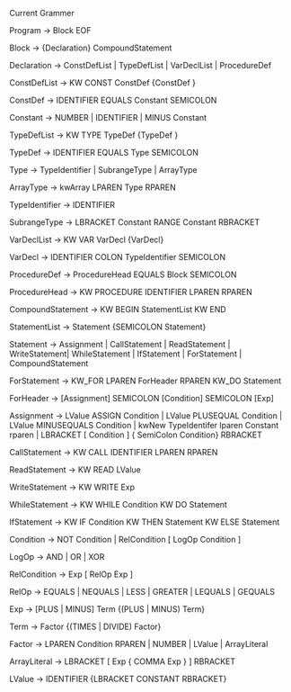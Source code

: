 Current Grammer

Program → Block EOF

Block → {Declaration} CompoundStatement

Declaration → ConstDefList | TypeDefList | VarDeclList | ProcedureDef

ConstDefList → KW CONST ConstDef {ConstDef }

ConstDef → IDENTIFIER EQUALS Constant SEMICOLON

Constant → NUMBER | IDENTIFIER | MINUS Constant

TypeDefList → KW TYPE TypeDef {TypeDef }

TypeDef → IDENTIFIER EQUALS Type SEMICOLON

Type → TypeIdentifier | SubrangeType | ArrayType

ArrayType -> kwArray LPAREN Type RPAREN

TypeIdentifier → IDENTIFIER

SubrangeType → LBRACKET Constant RANGE Constant RBRACKET

VarDeclList → KW VAR VarDecl {VarDecl}

VarDecl → IDENTIFIER COLON TypeIdentifier SEMICOLON

ProcedureDef → ProcedureHead EQUALS Block SEMICOLON

ProcedureHead → KW PROCEDURE IDENTIFIER LPAREN RPAREN

CompoundStatement → KW BEGIN StatementList KW END

StatementList → Statement {SEMICOLON Statement}

Statement → Assignment | CallStatement | ReadStatement | WriteStatement|
WhileStatement | IfStatement | ForStatement | CompoundStatement

ForStatement → KW_FOR LPAREN ForHeader RPAREN KW_DO Statement

ForHeader → [Assignment] SEMICOLON [Condition] SEMICOLON [Exp]

Assignment → LValue ASSIGN Condition 
           | LValue PLUSEQUAL Condition 
           | LValue MINUSEQUALS Condition
           | kwNew TypeIdentifer lparen Constant rparen
           | LBRACKET [ Condition ] { SemiColon Condition} RBRACKET

CallStatement → KW CALL IDENTIFIER LPAREN RPAREN

ReadStatement → KW READ LValue

WriteStatement → KW WRITE Exp

WhileStatement → KW WHILE Condition KW DO Statement

IfStatement → KW IF Condition KW THEN Statement KW ELSE Statement

Condition → NOT Condition | RelCondition [ LogOp Condition ] 

LogOp → AND | OR | XOR

RelCondition → Exp [ RelOp Exp ]

RelOp → EQUALS | NEQUALS | LESS | GREATER | LEQUALS | GEQUALS

Exp → [PLUS | MINUS] Term {(PLUS | MINUS) Term}

Term → Factor {(TIMES | DIVIDE) Factor}

Factor → LPAREN Condition RPAREN 
        | NUMBER 
        | LValue
        | ArrayLiteral

ArrayLiteral  → LBRACKET [ Exp { COMMA Exp } ] RBRACKET

LValue → IDENTIFIER {LBRACKET CONSTANT RBRACKET}

